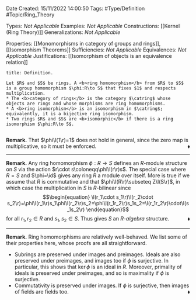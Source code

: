<div class="topSpace"></div>

Date Created: 15/11/2022 14:00:50
Tags: #Type/Definition #Topic/Ring_Theory

Types: <i>Not Applicable</i>
Examples: <i>Not Applicable</i>
Constructions: [[Kernel (Ring Theory)]]
Generalizations: <i>Not Applicable</i>

Properties: [[Monomorphisms in category of groups and rings]], [[Isomorphism Theorems]]
Sufficiencies: <i>Not Applicable</i>
Equivalences: <i>Not Applicable</i>
Justifications: [[Isomorphism of objects is an equivalence relation]]

``` ad-Definition
title: Definition.

Let $R$ and $S$ be rings. A <b>ring homomorphism</b> from $R$ to $S$ is a group homomorphism $\phi:R\to S$ that fixes $1$ and respects multiplication.
* The <b>category of rings</b> is the category $\catring$ whose objects are rings and whose morphisms are ring homomorphisms.
* A <b>ring isomorphism</b> is an isomorphism in $\catring$; equivalently, it is a bijective ring isomorphism.
* Two rings $R$ and $S$ are <b>isomorphic</b> if there is a ring isomorphism $\phi:R\to S$.


```

<b>Remark.</b> That $\phi\l(1\r)=1$ does not hold in general, since the zero map is multiplicative, so it must be enforced.<span style="float:right;">$\blacklozenge$</span>

---

<b>Remark.</b> Any ring homomorphism $\phi:R\to S$ defines an $R$-module structure on $S$ via the action $r\cdot s\coloneqq\phi\l(r\r)s$. The special case where $R=S$ and $\phi=\id$ gives any ring $R$ a module over itself. More is true if we assume that $R$ is commutative and that $\phi\l(R\r)\subseteq Z\l(S\r)$, in which case the multiplication in $S$ is $R$-bilinear since
$$\begin{equation}
    \l(r_1\cdot s_1\r)\l(r_2\cdot s_2\r)=\phi\l(r_1\r)s_1\phi\l(r_2\r)s_2=\phi\l(r_1r_2\r)s_1s_2=\l(r_1r_2\r)\cdot\l(s_1s_2\r)
\end{equation}$$
for all $r_1,r_2\in R$ and $s_1,s_2\in S$. Thus gives $S$ an <i>$R$-algebra</i> structure.<span style="float:right;">$\blacklozenge$</span>

---

<b>Remark.</b> Ring homomorphisms are relatively well-behaved. We list some of their properties here, whose proofs are all straightforward.
* Subrings are preserved under images and preimages. Ideals are also preserved under preimages, and images too if $\phi$ is surjective. In particular, this shows that $\ker\phi$ is an ideal in $R$. Moreover, primality of ideals is preserved under preimages, and so is maximality if $\phi$ is surjective.
* Commutativity is preserved under images. If $\phi$ is surjective, then images of fields are fields too.<span style="float:right;">$\blacklozenge$</span>
